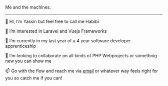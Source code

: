 Me and the machines.
<hr>

👋 Hi, I’m Yassin but feel free to call me Habibi

👀 I’m interested in Laravel and Vuejs Frameworks 

🌱 I’m currently in my last year of a 4 year software developer apprenticeship 

💞️ I’m looking to collaborate on all kinds of PHP Webprojects or somethnig new you can show me

📫 Go with the flow and reach me via [email](mailto:yassin1001@gmail.com) or whatever way feels right for you so catch me if you can!

